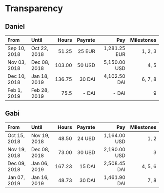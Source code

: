 # Transparency

## Daniel

| From         | Until        | Hours  | Payrate | Pay          | Milestones |
|:-            |:-            |      -:|       -:|            -:|          -:|
| Sep 10, 2018 | Oct 22, 2018 | 51.25  | 25 EUR  | 1,281.25 EUR | 1, 2, 3    |
| Nov 03, 2018 | Dec 08, 2018 | 103.00 | 50 USD  | 5,150.00 USD | 4, 5       |
| Dec 10, 2018 | Jan 18, 2019 | 136.75 | 30 DAI  | 4,102.50 DAI | 6, 7, 8    |
| Feb 1, 2019  | Feb 28, 2019 | 75.5   | - DAI   | - DAI        | 9          |

## Gabi

| From         | Until        | Hours  | Payrate | Pay          | Milestones |
|:-            |:-            |      -:|       -:|            -:|          -:|
| Oct 15, 2018 | Nov 19, 2018 | 48.50  | 24 USD  | 1,164.00 USD | 1, 2       |
| Nov 19, 2018 | Dec 08, 2018 | 73.00  | 30 USD  | 2,190.00 USD | 3          |
| Dec 09, 2018 | Jan 06, 2019 | 167.23 | 15 DAI  | 2,508.45 DAI | 4, 5, 6    |
| Jan 07, 2019 | Jan 16, 2019 | 48.73  | 30 DAI  | 1,461.90 DAI | 7, 8       |

<!-- TODO unpaid milestone february-->
